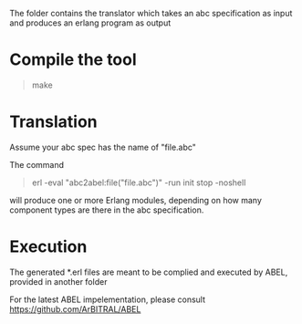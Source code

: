 The folder contains the translator which takes an abc specification as input and produces an erlang program as output

# Compile the tool
> make

# Translation

Assume your abc spec has the name of "file.abc"

The command

> erl -eval "abc2abel:file(\"file.abc\")" -run init stop -noshell

will produce one or more Erlang modules, depending on how many component types are there in the abc specification.

# Execution

The generated *.erl files are meant to be complied and executed by ABEL, provided in another folder

For the latest ABEL impelementation, please consult https://github.com/ArBITRAL/ABEL
